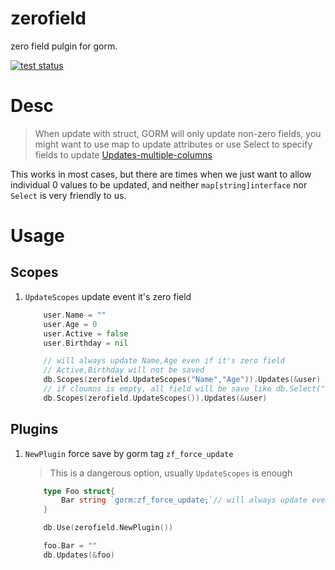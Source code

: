 # zerofield

zero field pulgin for gorm.

[![test status](https://github.com/a631807682/zerofield/workflows/tests/badge.svg?branch=master "test status")](https://github.com/a631807682/zerofield/actions)

# Desc

> When update with struct, GORM will only update non-zero fields, you might want to use map to update attributes or use Select to specify fields to update
> [Updates-multiple-columns](https://gorm.io/docs/update.html#Updates-multiple-columns)

This works in most cases, but there are times when we just want to allow individual 0 values to be updated, and neither `map[string]interface` nor `Select` is very friendly to us.

# Usage

## Scopes

1. `UpdateScopes` update event it's zero field

   ```go
       user.Name = ""
       user.Age = 0
       user.Active = false
       user.Birthday = nil

       // will always update Name,Age even if it's zero field
       // Active,Birthday will not be saved
       db.Scopes(zerofield.UpdateScopes("Name","Age")).Updates(&user)
       // if cloumns is empty, all field will be save like db.Select("*"")
       db.Scopes(zerofield.UpdateScopes()).Updates(&user)
   ```

## Plugins

1. `NewPlugin` force save by gorm tag `zf_force_update`

   > This is a dangerous option, usually `UpdateScopes` is enough

   ```go
       type Foo struct{
           Bar string `gorm:zf_force_update;`// will always update even if it's zero field
       }

       db.Use(zerofield.NewPlugin())

       foo.Bar = ""
       db.Updates(&foo)
   ```

